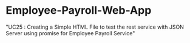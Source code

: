 # Employee-Payroll-Web-App

"UC25 : Creating a Simple HTML File to test the rest service with JSON Server using promise for Employee Payroll Service"
